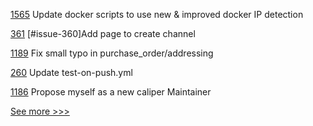 
[1565](https://github.com/hyperledger/aries-cloudagent-python/pull/1565) Update docker scripts to use new & improved docker IP detection

[361](https://github.com/hyperledger/cello/pull/361) [#issue-360]Add page to create channel

[1189](https://github.com/hyperledger/grid/pull/1189) Fix small typo in purchase_order/addressing

[260](https://github.com/hyperledger-labs/fablo/pull/260) Update test-on-push.yml

[1186](https://github.com/hyperledger/caliper/pull/1186) Propose myself as a new caliper Maintainer


[See more >>>](https://start-here.hyperledger.org/pull-requests)
